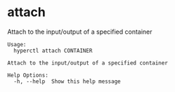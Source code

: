 # attach

Attach to the input/output of a specified container

```
Usage:
  hyperctl attach CONTAINER

Attach to the input/output of a specified container

Help Options:
  -h, --help  Show this help message
```
